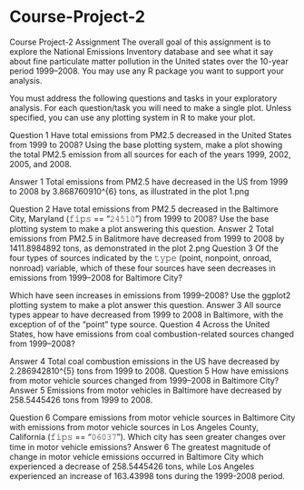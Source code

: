 # Course-Project-2
Course Project-2
Assignment
The overall goal of this assignment is to explore the National Emissions Inventory database and see what it say about fine particulate matter pollution in the United states over the 10-year period 1999–2008. You may use any R package you want to support your analysis.

You must address the following questions and tasks in your exploratory analysis. For each question/task you will need to make a single plot. Unless specified, you can use any plotting system in R to make your plot.

Question 1
Have total emissions from PM2.5 decreased in the United States from 1999 to 2008? Using the base plotting system, make a plot showing the total PM2.5 emission from all sources for each of the years 1999, 2002, 2005, and 2008.

Answer 1
Total emissions from PM2.5 have decreased in the US from 1999 to 2008 by 3.868760910^{6} tons, as illustrated in the plot 1.png

Question 2
Have total emissions from PM2.5 decreased in the Baltimore City, Maryland (𝚏𝚒𝚙𝚜 == “𝟸𝟺𝟻𝟷𝟶”) from 1999 to 2008? Use the base plotting system to make a plot answering this question.
Answer 2
Total emissions from PM2.5 in Balitmore have decreased from 1999 to 2008 by 1411.8984892 tons, as demonstrated in the plot 2.png
Question 3
Of the four types of sources indicated by the 𝚝𝚢𝚙𝚎 (point, nonpoint, onroad, nonroad) variable, which of these four sources have seen decreases in emissions from 1999–2008 for Baltimore City?

Which have seen increases in emissions from 1999–2008? Use the ggplot2 plotting system to make a plot answer this question.
Answer 3
All source types appear to have decreased from 1999 to 2008 in Baltimore, with the exception of of the “point” type source.
Question 4
Across the United States, how have emissions from coal combustion-related sources changed from 1999–2008?

Answer 4
Total coal combustion emissions in the US have decreased by 2.286942810^{5} tons from 1999 to 2008.
Question 5
How have emissions from motor vehicle sources changed from 1999–2008 in Baltimore City?
Answer 5
Emissions from motor vehicles in Baltimore have decreased by 258.5445426 tons from 1999 to 2008.

Question 6
Compare emissions from motor vehicle sources in Baltimore City with emissions from motor vehicle sources in Los Angeles County, California (𝚏𝚒𝚙𝚜 == “𝟶𝟼𝟶𝟹𝟽”). Which city has seen greater changes over time in motor vehicle emissions?
Answer 6
The greatest magnitude of change in motor vehicle emissions occurred in Baltimore City which experienced a decrease of 258.5445426 tons, while Los Angeles experienced an increase of 163.43998 tons during the 1999-2008 period.
